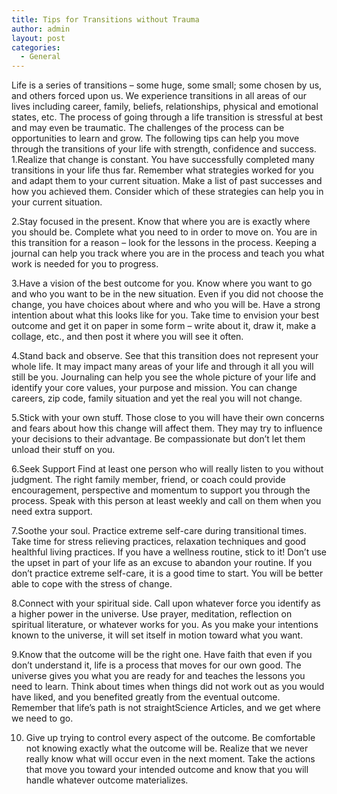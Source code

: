 ```yaml
---
title: Tips for Transitions without Trauma
author: admin
layout: post
categories:
  - General
---
```

Life is a series of transitions – some huge, some small; some chosen by us, and others forced upon us. We experience transitions in all areas of our lives including career, family, beliefs, relationships, physical and emotional states, etc. The process of going through a life transition is stressful at best and may even be traumatic. The challenges of the process can be opportunities to learn and grow. The following tips can help you move through the transitions of your life with strength, confidence and success.
1.Realize that change is constant.
You have successfully completed many transitions in your life thus far. Remember what strategies worked for you and adapt them to your current situation. Make a list of past successes and how you achieved them. Consider which of these strategies can help you in your current situation.

2.Stay focused in the present.
Know that where you are is exactly where you should be. Complete what you need to in order to move on. You are in this transition for a reason – look for the lessons in the process. Keeping a journal can help you track where you are in the process and teach you what work is needed for you to progress.

3.Have a vision of the best outcome for you.
Know where you want to go and who you want to be in the new situation. Even if you did not choose the change, you have choices about where and who you will be. Have a strong intention about what this looks like for you. Take time to envision your best outcome and get it on paper in some form – write about it, draw it, make a collage, etc., and then post it where you will see it often.

4.Stand back and observe.
See that this transition does not represent your whole life. It may impact many areas of your life and through it all you will still be you. Journaling can help you see the whole picture of your life and identify your core values, your purpose and mission. You can change careers, zip code, family situation and yet the real you will not change. 

5.Stick with your own stuff.
Those close to you will have their own concerns and fears about how this change will affect them. They may try to influence your decisions to their advantage. Be compassionate but don’t let them unload their stuff on you.

6.Seek Support
Find at least one person who will really listen to you without judgment. The right family member, friend, or coach could provide encouragement, perspective and momentum to support you through the process. Speak with this person at least weekly and call on them when you need extra support.

7.Soothe your soul.
Practice extreme self-care during transitional times. Take time for stress relieving practices, relaxation techniques and good healthful living practices. If you have a wellness routine, stick to it! Don’t use the upset in part of your life as an excuse to abandon your routine. If you don’t practice extreme self-care, it is a good time to start. You will be better able to cope with the stress of change.

8.Connect with your spiritual side.
Call upon whatever force you identify as a higher power in the universe. Use prayer, meditation, reflection on spiritual literature, or whatever works for you. As you make your intentions known to the universe, it will set itself in motion toward what you want.

9.Know that the outcome will be the right one.
Have faith that even if you don’t understand it, life is a process that moves for our own good. The universe gives you what you are ready for and teaches the lessons you need to learn. Think about times when things did not work out as you would have liked, and you benefited greatly from the eventual outcome. Remember that life’s path is not straightScience Articles, and we get where we need to go.

10. Give up trying to control every aspect of the outcome.
Be comfortable not knowing exactly what the outcome will be. Realize that we never really know what will occur even in the next moment. Take the actions that move you toward your intended outcome and know that you will handle whatever outcome materializes.
